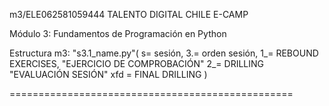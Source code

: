 m3/ELE062581059444 TALENTO DIGITAL CHILE E-CAMP

Módulo 3: Fundamentos de Programación en Python

Estructura m3:
"s3.1_name.py"(
s= sesión,
3.= orden sesión,
1_= REBOUND EXERCISES, "EJERCICIO DE COMPROBACIÓN"
2_= DRILLING "EVALUACIÓN SESIÓN"
xfd = FINAL DRILLING
)

=================================================

